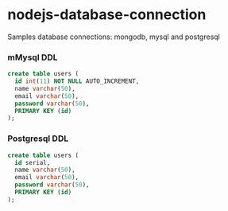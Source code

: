 # nodejs-database-connection
Samples database connections: mongodb, mysql and postgresql

### mMysql DDL

```sql
create table users (
  id int(11) NOT NULL AUTO_INCREMENT,
  name varchar(50),
  email varchar(50),
  password varchar(50),
  PRIMARY KEY (id)
);
```

### Postgresql DDL

```sql
create table users (
  id serial,
  name varchar(50),
  email varchar(50),
  password varchar(50),
  PRIMARY KEY (id)
);
```